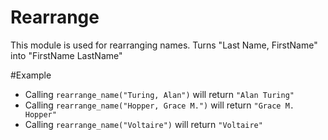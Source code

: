 Rearrange
=========

This module is used for rearranging names.
Turns "Last Name, FirstName" into "FirstName LastName"

#Example

* Calling `rearrange_name("Turing, Alan")`  will return `"Alan Turing"`
* Calling `rearrange_name("Hopper, Grace M.")`  will return `"Grace M. Hopper"`
* Calling `rearrange_name("Voltaire")`  will return `"Voltaire"`
